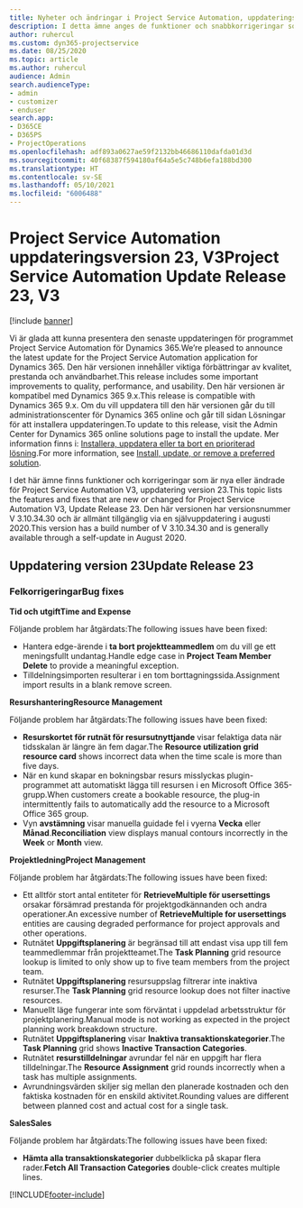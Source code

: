 ```yaml
---
title: Nyheter och ändringar i Project Service Automation, uppdateringsversion 23, V3
description: I detta ämne anges de funktioner och snabbkorrigeringar som finns tillgängliga i Project Service Automation, uppdateringsversion 23, V3.
author: ruhercul
ms.custom: dyn365-projectservice
ms.date: 08/25/2020
ms.topic: article
ms.author: ruhercul
audience: Admin
search.audienceType:
- admin
- customizer
- enduser
search.app:
- D365CE
- D365PS
- ProjectOperations
ms.openlocfilehash: adf893a0627ae59f2132bb46686110dafda01d3d
ms.sourcegitcommit: 40f68387f594180af64a5e5c748b6efa188bd300
ms.translationtype: HT
ms.contentlocale: sv-SE
ms.lasthandoff: 05/10/2021
ms.locfileid: "6006488"
---
```

# <a name="project-service-automation-update-release-23-v3"></a><span data-ttu-id="14994-103">Project Service Automation uppdateringsversion 23, V3</span><span class="sxs-lookup"><span data-stu-id="14994-103">Project Service Automation Update Release 23, V3</span></span>

[!include [banner](../includes/psa-now-project-operations.md)]

<span data-ttu-id="14994-104">Vi är glada att kunna presentera den senaste uppdateringen för programmet Project Service Automation för Dynamics 365.</span><span class="sxs-lookup"><span data-stu-id="14994-104">We’re pleased to announce the latest update for the Project Service Automation application for Dynamics 365.</span></span> <span data-ttu-id="14994-105">Den här versionen innehåller viktiga förbättringar av kvalitet, prestanda och användbarhet.</span><span class="sxs-lookup"><span data-stu-id="14994-105">This release includes some important improvements to quality, performance, and usability.</span></span> <span data-ttu-id="14994-106">Den här versionen är kompatibel med Dynamics 365 9.x.</span><span class="sxs-lookup"><span data-stu-id="14994-106">This release is compatible with Dynamics 365 9.x.</span></span> <span data-ttu-id="14994-107">Om du vill uppdatera till den här versionen går du till administrationscenter för Dynamics 365 online och går till sidan Lösningar för att installera uppdateringen.</span><span class="sxs-lookup"><span data-stu-id="14994-107">To update to this release, visit the Admin Center for Dynamics 365 online solutions page to install the update.</span></span> <span data-ttu-id="14994-108">Mer information finns i: [Installera, uppdatera eller ta bort en prioriterad lösning](/power-platform/admin/install-remove-preferred-solution).</span><span class="sxs-lookup"><span data-stu-id="14994-108">For more information, see [Install, update, or remove a preferred solution](/power-platform/admin/install-remove-preferred-solution).</span></span>

<span data-ttu-id="14994-109">I det här ämne finns funktioner och korrigeringar som är nya eller ändrade för Project Service Automation V3, uppdatering version 23.</span><span class="sxs-lookup"><span data-stu-id="14994-109">This topic lists the features and fixes that are new or changed for Project Service Automation V3, Update Release 23.</span></span> <span data-ttu-id="14994-110">Den här versionen har versionsnummer V 3.10.34.30 och är allmänt tillgänglig via en självuppdatering i augusti 2020.</span><span class="sxs-lookup"><span data-stu-id="14994-110">This version has a build number of V 3.10.34.30 and is generally available through a self-update in August 2020.</span></span>

## <a name="update-release-23"></a><span data-ttu-id="14994-111">Uppdatering version 23</span><span class="sxs-lookup"><span data-stu-id="14994-111">Update Release 23</span></span>

### <a name="bug-fixes"></a><span data-ttu-id="14994-112">Felkorrigeringar</span><span class="sxs-lookup"><span data-stu-id="14994-112">Bug fixes</span></span>

<span data-ttu-id="14994-113">**Tid och utgift**</span><span class="sxs-lookup"><span data-stu-id="14994-113">**Time and Expense**</span></span>

<span data-ttu-id="14994-114">Följande problem har åtgärdats:</span><span class="sxs-lookup"><span data-stu-id="14994-114">The following issues have been fixed:</span></span>
- <span data-ttu-id="14994-115">Hantera edge-ärende i **ta bort projektteammedlem** om du vill ge ett meningsfullt undantag.</span><span class="sxs-lookup"><span data-stu-id="14994-115">Handle edge case in **Project Team Member Delete** to provide a meaningful exception.</span></span>
- <span data-ttu-id="14994-116">Tilldelningsimporten resulterar i en tom borttagningssida.</span><span class="sxs-lookup"><span data-stu-id="14994-116">Assignment import results in a blank remove screen.</span></span>

<span data-ttu-id="14994-117">**Resurshantering**</span><span class="sxs-lookup"><span data-stu-id="14994-117">**Resource Management**</span></span>

<span data-ttu-id="14994-118">Följande problem har åtgärdats:</span><span class="sxs-lookup"><span data-stu-id="14994-118">The following issues have been fixed:</span></span>

- <span data-ttu-id="14994-119">**Resurskortet för rutnät för resursutnyttjande** visar felaktiga data när tidsskalan är längre än fem dagar.</span><span class="sxs-lookup"><span data-stu-id="14994-119">The **Resource utilization grid resource card** shows incorrect data when the time scale is more than five days.</span></span>
- <span data-ttu-id="14994-120">När en kund skapar en bokningsbar resurs misslyckas plugin-programmet att automatiskt lägga till resursen i en Microsoft Office 365-grupp.</span><span class="sxs-lookup"><span data-stu-id="14994-120">When customers create a bookable resource, the plug-in intermittently fails to automatically add the resource to a Microsoft Office 365 group.</span></span>
- <span data-ttu-id="14994-121">Vyn **avstämning** visar manuella guidade fel i vyerna **Vecka** eller **Månad**.</span><span class="sxs-lookup"><span data-stu-id="14994-121">**Reconciliation** view displays manual contours incorrectly in the **Week** or **Month** view.</span></span>

<span data-ttu-id="14994-122">**Projektledning**</span><span class="sxs-lookup"><span data-stu-id="14994-122">**Project Management**</span></span>

<span data-ttu-id="14994-123">Följande problem har åtgärdats:</span><span class="sxs-lookup"><span data-stu-id="14994-123">The following issues have been fixed:</span></span>

- <span data-ttu-id="14994-124">Ett alltför stort antal entiteter för **RetrieveMultiple för usersettings** orsakar försämrad prestanda för projektgodkännanden och andra operationer.</span><span class="sxs-lookup"><span data-stu-id="14994-124">An excessive number of **RetrieveMultiple for usersettings** entities are causing degraded performance for project approvals and other operations.</span></span>
- <span data-ttu-id="14994-125">Rutnätet **Uppgiftsplanering** är begränsad till att endast visa upp till fem teammedlemmar från projektteamet.</span><span class="sxs-lookup"><span data-stu-id="14994-125">The **Task Planning** grid resource lookup is limited to only show up to five team members from the project team.</span></span> 
- <span data-ttu-id="14994-126">Rutnätet **Uppgiftsplanering** resursuppslag filtrerar inte inaktiva resurser.</span><span class="sxs-lookup"><span data-stu-id="14994-126">The **Task Planning** grid resource lookup does not filter inactive resources.</span></span>
- <span data-ttu-id="14994-127">Manuellt läge fungerar inte som förväntat i uppdelad arbetsstruktur för projektplanering.</span><span class="sxs-lookup"><span data-stu-id="14994-127">Manual mode is not working as expected in the project planning work breakdown structure.</span></span>
- <span data-ttu-id="14994-128">Rutnätet **Uppgiftsplanering** visar **Inaktiva transaktionskategorier**.</span><span class="sxs-lookup"><span data-stu-id="14994-128">The **Task Planning** grid shows **Inactive Transaction Categories**.</span></span>
- <span data-ttu-id="14994-129">Rutnätet **resurstilldelningar** avrundar fel när en uppgift har flera tilldelningar.</span><span class="sxs-lookup"><span data-stu-id="14994-129">The **Resource Assignment** grid rounds incorrectly when a task has multiple assignments.</span></span>
- <span data-ttu-id="14994-130">Avrundningsvärden skiljer sig mellan den planerade kostnaden och den faktiska kostnaden för en enskild aktivitet.</span><span class="sxs-lookup"><span data-stu-id="14994-130">Rounding values are different between planned cost and actual cost for a single task.</span></span>

<span data-ttu-id="14994-131">**Sales**</span><span class="sxs-lookup"><span data-stu-id="14994-131">**Sales**</span></span>

<span data-ttu-id="14994-132">Följande problem har åtgärdats:</span><span class="sxs-lookup"><span data-stu-id="14994-132">The following issues have been fixed:</span></span>

- <span data-ttu-id="14994-133">**Hämta alla transaktionskategorier** dubbelklicka på skapar flera rader.</span><span class="sxs-lookup"><span data-stu-id="14994-133">**Fetch All Transaction Categories** double-click creates multiple lines.</span></span>


[!INCLUDE[footer-include](../includes/footer-banner.md)]